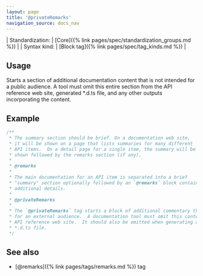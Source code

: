 ```yaml
---
layout: page
title: '@privateRemarks'
navigation_source: docs_nav
---
```


| Standardization: | [Core]({% link pages/spec/standardization_groups.md %}) |
| Syntax kind: | [Block tag]({% link pages/spec/tag_kinds.md %}) |

## Usage

Starts a section of additional documentation content that is not intended for a public audience.
A tool must omit this entire section from the API reference web site, generated \*.d.ts file,
and any other outputs incorporating the content.

## Example

```ts
/**
 * The summary section should be brief. On a documentation web site,
 * it will be shown on a page that lists summaries for many different
 * API items.  On a detail page for a single item, the summary will be
 * shown followed by the remarks section (if any).
 *
 * @remarks
 *
 * The main documentation for an API item is separated into a brief
 * "summary" section optionally followed by an `@remarks` block containing
 * additional details.
 *
 * @privateRemarks
 *
 * The `@privateRemarks` tag starts a block of additional commentary that is not meant
 * for an external audience.  A documentation tool must omit this content from an
 * API reference web site.  It should also be omitted when generating a normalized
 * *.d.ts file.
 */
```

## See also

- [@remarks]({% link pages/tags/remarks.md %}) tag
